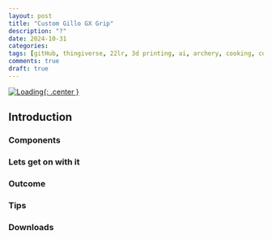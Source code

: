 ```yaml
---
layout: post
title: "Custom Gillo GX Grip"
description: "?"
date: 2024-10-31
categories: 
tags: [gitHub, thingiverse, 22lr, 3d printing, ai, archery, cooking, conservation, diy, electronics, gunsmithing, hunting, sports]
comments: true
draft: true
---
```

[![Loading](/assets/loading.png){: .center }](/assets/loading.png)

## Introduction
### Components
### Lets get on with it
### Outcome
### Tips
### Downloads